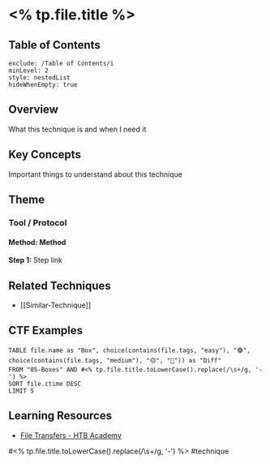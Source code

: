 # <% tp.file.title %>

## Table of Contents
```table-of-contents
exclude: /Table of Contents/i
minLevel: 2
style: nestedList
hideWhenEmpty: true
```
## Overview

What this technique is and when I need it

## Key Concepts

Important things to understand about this technique

## Theme

### Tool / Protocol

#### Method: Method

**Step 1:** Step
link



## Related Techniques

- [[Similar-Technique]] 

## CTF Examples

```dataview
TABLE file.name as "Box", choice(contains(file.tags, "easy"), "🟢", choice(contains(file.tags, "medium"), "🟡", "🔴")) as "Diff"
FROM "05-Boxes" AND #<% tp.file.title.toLowerCase().replace(/\s+/g, '-') %>
SORT file.ctime DESC
LIMIT 5
```

## Learning Resources

- [File Transfers - HTB Academy](https://academy.hackthebox.com/module/details/24)

#<% tp.file.title.toLowerCase().replace(/\s+/g, '-') %> #technique